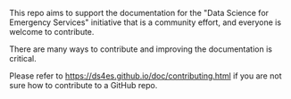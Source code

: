 This repo aims to support the documentation for the "Data Science for Emergency Services" initiative that is  a community effort, and everyone is welcome to contribute.

There are many ways to contribute and improving the documentation is critical.

Please refer to https://ds4es.github.io/doc/contributing.html if you are not sure how to contribute to a GitHub repo.
